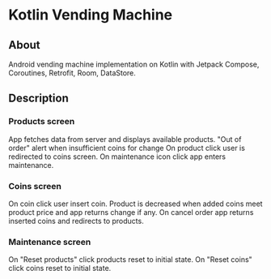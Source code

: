 # Kotlin Vending Machine

## About

Android vending machine implementation on Kotlin with Jetpack Compose, Coroutines, Retrofit, 
Room, DataStore.

## Description

### Products screen

App fetches data from server and displays available products.
"Out of order" alert when insufficient coins for change
On product click user is redirected to coins screen.
On maintenance icon click app enters maintenance.

### Coins screen

On coin click user insert coin.
Product is decreased when added coins meet product price and app returns change if any.
On cancel order app returns inserted coins and redirects to products.

### Maintenance screen

On "Reset products" click products reset to initial state.
On "Reset coins" click coins reset to initial state.

